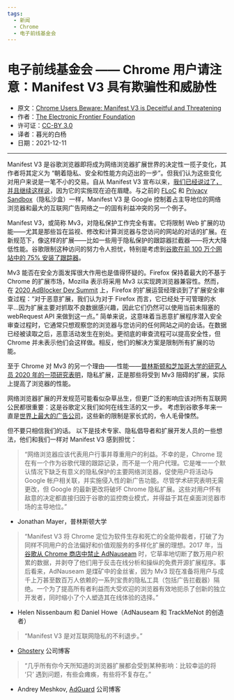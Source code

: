 ```yaml
---
tags:
  - 新闻
  - Chrome
  - 电子前线基金会
---
```


# 电子前线基金会 —— Chrome 用户请注意：Manifest V3 具有欺骗性和威胁性 

- 原文：[Chrome Users Beware: Manifest V3 is Deceitful and Threatening](https://www.eff.org/deeplinks/2021/12/chrome-users-beware-manifest-v3-deceitful-and-threatening)
- 作者：[The Electronic Frontier Foundation](https://www.eff.org/)
- 许可证：[CC-BY 3.0](https://creativecommons.org/licenses/by/3.0/us/)
- 译者：暮光的白杨
- 日期：2021-12-11

----

Manifest V3 是谷歌浏览器即将成为网络浏览器扩展世界的决定性一揽子变化，其作者将其定义为 “朝着隐私、安全和性能方向迈出的一步”。但我们认为这些变化对用户来说是一笔不小的交易。自从 Manifest V3 宣布以来，[我们已经说过了，并且继续这样说](https://www.eff.org/am/deeplinks/2021/11/manifest-v3-open-web-politics-sheeps-clothing)，因为它的实施现在迫在眉睫。与之前的 [FLoC](https://www.eff.org/deeplinks/2021/03/googles-floc-terrible-idea) 和 [Privacy Sandbox](https://www.eff.org/deeplinks/2019/08/dont-play-googles-privacy-sandbox-1)（隐私沙盒）一样，Manifest V3 是 Google 控制着占主导地位的网络浏览器和最大的互联网广告网络之一的固有利益冲突的另一个例子。

Manifest V3，或简称 Mv3，对隐私保护工作完全有害。它将限制 Web 扩展的功能——尤其是那些旨在监视、修改和计算浏览器与您访问的网站的对话的扩展。在新规范下，像这样的扩展——比如一些用于隐私保护的跟踪器拦截器——将大大降低性能。谷歌限制这种访问的努力令人担忧，特别是考虑到[谷歌在前 100 万个网站中的 75% 安装了跟踪器](https://spreadprivacy.com/biggest-tracker-networks/)。

Mv3 能否在安全方面发挥很大作用也是值得怀疑的。Firefox 保持着最大的不基于 Chrome 的扩展市场，Mozilla 表示将采用 Mv3 以实现跨浏览器兼容性。然而，在 [2020 AdBlocker Dev Summit](https://www.youtube.com/watch?v=tpDFS-GUytg&t=416s) 上，Firefox 的扩展运营经理谈到了扩展安全审查过程：“对于恶意扩展，我们认为对于 Firefox 而言，它已经处于可管理的水平…因为扩展主要对抓取不良数据感兴趣，因此它们仍然可以使用当前未阻塞的 webRequest API 来做到这一点。” 简单来说，这意味着当恶意扩展程序潜入安全审查过程时，它通常只想观察您的浏览器与您访问的任何网站之间的会话。在数据已经被读取之后，恶意活动发生在别处。更彻底的审查流程可以提高安全性，但 Chrome 并未表示他们会这样做。相反，他们的解决方案是限制所有扩展的功能。

至于 Chrome 对 Mv3 的另一个理由——性能——[普林斯顿和芝加哥大学的研究人员 2020 年的一项研究表明](https://kevin.borgolte.me/files/pdf/www2020-privacy-extensions.pdf)，隐私扩展，正是那些将受到 Mv3 阻碍的扩展，实际上提高了浏览器的性能。

网络浏览器扩展的开发规范可能看似杂草丛生，但更广泛的影响应该对所有互联网公民都很重要：这是谷歌定义我们如何在线生活的又一步。 考虑到谷歌多年来一直是[世界上最大的广告公司](https://www.theguardian.com/media/2017/may/02/google-and-facebook-bring-in-one-fifth-of-global-ad-revenue)，这些新的限制是家长式的，令人毛骨悚然。

但不要只相信我们的话。 以下是技术专家、隐私倡导者和扩展开发人员的一些想法，他们和我们一样对 Manifest V3 感到担忧：

>“网络浏览器应该代表用户行事并尊重用户的利益。不幸的是，Chrome 现在有一个作为谷歌代理的跟踪记录，而不是一个用户代理。它是唯一一个默认情况下缺乏有意义的隐私保护的主要网络浏览器，促使用户将活动与 Google 帐户相关联，并实施侵入性的新广告功能。尽管学术研究表明无需更改，但 Google 的最新更改将破坏 Chrome 隐私扩展。这些对用户怀有敌意的决定都直接归因于谷歌的监控商业模式，并得益于其在桌面浏览器市场的主导地位。”

- Jonathan Mayer，普林斯顿大学

>“Manifest V3 将 Chrome 定位为软件生存和死亡的全能仲裁者，打破了为同样不同用户的合法偏好和价值观服务的多样化扩展的理想。2017 年，当[谷歌从 Chrome 商店中禁止 AdNauseam](https://adnauseam.io/free-adnauseam.html) 时，它草率地切断了数万用户积累的数据，并剥夺了他们用于反击在线分析和操纵的免费开源扩展程序。事后看来，AdNauseam 是煤矿中的金丝雀，因为 Mv3 现在准备将用户与成千上万甚至数百万人依赖的一系列宝贵的隐私工具（包括广告拦截器）隔绝。一个为了提高所有者利益而大受欢迎的浏览器有效地扼杀了创新的独立开发者，同时缩小了个人塑造其在线体验的选择。”

- Helen Nissenbaum 和 Daniel Howe（AdNauseam 和 TrackMeNot 的创造者）

>“Manifest V3 是对互联网隐私的不利退步。”

- [Ghostery](https://www.ghostery.com/blog/manifest-v3-the-ghostery-perspective) 公司博客

>“几乎所有你今天所知道的浏览器扩展都会受到某种影响：比较幸运的将 ‘只’ 遇到问题，有些会瘫痪，有些将不复存在。”

- Andrey Meshkov, [AdGuard](https://adguard.com/en/blog/manifestv3-timeline.html) 公司博客